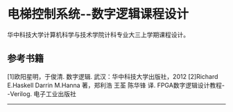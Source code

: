 ﻿# 电梯控制系统--数字逻辑课程设计

华中科技大学计算机科学与技术学院计科专业大三上学期课程设计。


## 参考书籍

[1]欧阳星明，于俊清. 数字逻辑. 武汉：华中科技大学出版社，2012
[2]Richard E.Haskell Darrin M.Hanna 著，郑利浩 王荃 陈华锋 译. FPGA数字逻辑设计教程--Verilog. 电子工业出版社

- - -